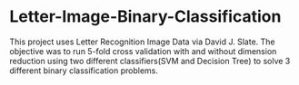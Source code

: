# Letter-Image-Binary-Classification

This project uses Letter Recognition Image Data via David J. Slate. The objective was to run 5-fold cross validation with and without dimension reduction using two different classifiers(SVM and Decision Tree) to solve 3 different binary classification problems. 
